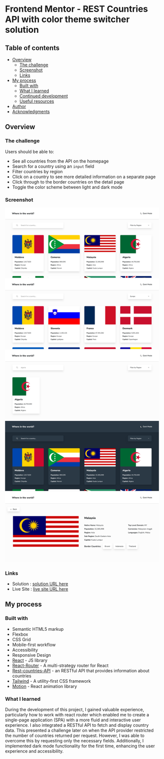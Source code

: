# Frontend Mentor - REST Countries API with color theme switcher solution

## Table of contents

- [Overview](#overview)
  - [The challenge](#the-challenge)
  - [Screenshot](#screenshot)
  - [Links](#links)
- [My process](#my-process)
  - [Built with](#built-with)
  - [What I learned](#what-i-learned)
  - [Continued development](#continued-development)
  - [Useful resources](#useful-resources)
- [Author](#author)
- [Acknowledgments](#acknowledgments)


## Overview

### The challenge

Users should be able to:

- See all countries from the API on the homepage
- Search for a country using an `input` field
- Filter countries by region
- Click on a country to see more detailed information on a separate page
- Click through to the border countries on the detail page
- Toggle the color scheme between light and dark mode 

### Screenshot

![all countries displayed](./public/images/homepage.png)
![homepage region filtering](./public/images/region_filtering.png)
![input search](./public/images/input_search.png)
![homepage dark mode](./public/images/hompage_dark.png)
![country detail page](./public/images/country_page.png)


### Links

- Solution : [solution URL here](https://cassiopeia001.github.io/rest-countries-api/)
- Live Site : [live site URL here](https://github.com/cassiopeia001/rest-countries-api)

## My process

### Built with

- Semantic HTML5 markup
- Flexbox
- CSS Grid
- Mobile-first workflow
- Accessibility 
- Responsive Design
- [React](https://reactjs.org/) - JS library
- [React-Router](https://reactrouter.com/) - A multi-strategy router for React
- [Rest-countries-API](https://restcountries.com/) - an RESTful API that provides information about countries
- [Tailwind](https://tailwindcss.com/) - A utility-first CSS framework
- [Motion](https://motion.dev/docs/react) - React animation library

### What I learned

During the development of this project, I gained valuable experience, particularly how to work with react router which enabled me to create a single-page application (SPA) with a more fluid and interactive user experience. I also integrated a RESTful API to fetch and display country data. This presented a challenge later on when the API provider restricted the number of countries returned per request. However, I was able to overcome this by requesting only the necessary fields. Additionally, I implemented dark mode functionality for the first time, enhancing the user experience and accessibility.